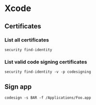 # Xcode

## Certificates

### List all certificates

`security find-identity`

### List valid code signing certificates

`security find-identity -v -p codesigning`

## Sign app

`codesign -s BAR -f /Applications/Foo.app`
